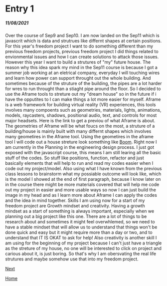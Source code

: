 # Entry 1
##### 11/08/2021
   Over the course of Sep9 and Sep10. I am now landed on the Sep11 which is javascrit which is data and strutrues like differnt shapes at certain positions. For this year's freedom project I want to do something different than my previous freedom projects, previous freedom project I did things related to envionmental issues and how I can create solutions to attack those issues. However this year I want to build a strutures of  "my" future house. The reason why this idea spark my mind in the Sep11 course is because I got a summer job working at an eletrical company, everyday I will touching wires and learn how power can support throught out the whole building. And sometimes because of the struture of the building, the pipes are a lot harder for wres to run throught than a stiaght pipe around the floor. So I decided to use the Aframe tools to streture out my "dream house" so in the future if i have the opputites to I can make things a lot more easier for myself.
  Aframe is a web framework for building virtual reality (VR) experiences, this tools involves many compoents such as geometries, materials, lights, animations, models, raycasters, shadows, positional audio, text, and controls for most major headsets. Here is the link to get a previou of what Aframe is about. The geometries of Aframe will be what foucs on the most, a struture of a building/house is mainly built with many differnt shapes which involves many geometires in the Aframe tool. Using the geometires in the aframe tool I will code out a house streture look something like [Boom](https://civildigital.com/major-parts-reinforced-concrete-buildings-framed-structures/).
  Right now I am currently in the Planning in the engineering design process. I just got exposed with the javascript course, this means I am still learing all the basic stuff of the codes. So stuff like positions, function, refactor and just basically elements that will help to run and read my codes easier when I code out my project/model. Also using what I have known from the previous class lessons to brainstorm what my possiable outcome will look like, which is the model I showed at the end of first paragraph, because I know later on in the course there might be more materials covered that will help me code out my project in easier and more usable ways so now I can just build the image in my head and as I learn more about Aframe I can apply the codes and the idea in mind together.
  Skills I am using now for a start of my freedom project are Growth mindset and creativity. Having a growth mindset as a start of something is always important, especially when we planning out a big project like this one. There are a lot of things to be research about and sometimes it might feel overwhlemed, so we need to have a stable mindset that will allow us to understand that things won't be done quick and easy but it might require more than a day or two, and to understand that IT IS OKAT to ask for help! Also creativity is another skill I am using for the beginning of my project because I can't just have a triangle as the streture of my house, no one will be interested to click on project and carious about it, is just boring. So that's why I am obersvating the real life strutures and maybe somehow use that into my freedom project.
<!--    Over the course of Sep9 and Sep10. I am now landed on the Sep11 which is javascrit which is data and strutrues like differnt shapes at certain positions. For this year's freedom project I want to do something different than my previous freedom projects, previous freedom project I did things related to envionmental issues and how I can create solutions to attack those issues. However this year I want to build a strutures of  "my" future house. The reason why this idea spark my mind in the Sep11 course is because I got a summer job working at an eletrical company, everyday I will touching wires and learn how power can support throught out the whole building. And sometimes because of the struture of the building, the pipes are a lot harder for wres to run throught than a stiaght pipe around the floor. So I decided to use the Aframe tools to streture out my "dream house" so in the future if i have the opputites to I can make things a lot more easier for myself.
  Aframe is a web framework for building virtual reality (VR) experiences, this tools involves many compoents such as geometries, materials, lights, animations, models, raycasters, shadows, positional audio, text, and controls for most major headsets. [Aframe](https://aframe.io/)Here is the link to get a previou of what Aframe is about. The geometries of Aframe will be what foucs on the most, a struture of a building/house is mainly built with many differnt shapes which involves many geometires in the Aframe tool. Using the geometires in the aframe tool I will code out a house streture look something like [Boom](https://civildigital.com/major-parts-reinforced-concrete-buildings-framed-structures/).
  Right now I am currently in the Planning in the engineering design process. I just got exposed with the javascript course, this means I am still learing all the basic stuff of the codes. So stuff like positions, function, refactor and just basically elements that will help to run and read my codes easier when I code out my project/model. Also using what I have known from the previous class lessons to brainstorm what my possiable outcome will look like, which is the model I showed at the end of first paragraph, because I know later on in the course there might be more materials covered that will help me code out my project in easier and more usable ways so now I can just build the image in my head and as I learn more about Aframe I can apply the codes and the idea in mind together.
  Skills I am using now for a start of my freedom project are Growth mindset and creativity. Having a growth mindset as a start of something is always important, especially when we planning out a big project like this one. There are a lot of things to be research about and sometimes it might feel overwhlemed, so we need to have a stable mindset that will allow us to understand that things won't be done quick and easy but it might require more than a day or two, and to understand that IT IS OKAT to ask for help! Also creativity is another skill I am using for the beginning of my project because I can't just have a triangle as the streture of my house, no one will be interested to click on project and carious about it, is just boring. So that's why I am obersvating the real life strutures and maybe somehow use that into my freedom project. -->
 


[Next](entry02.md)

[Home](../README.md)
